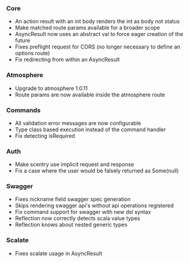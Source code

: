 ### Core
* An action result with an int body renders the int as body not status
* Make matched route params available for a broader scope
* AsyncResult now uses an abstract val to force eager creation of the future
* Fixes preflight request for CORS (no longer necessary to define an options route)
* Fix redirecting from within an AsyncResult

### Atmosphere
* Upgrade to atmosphere 1.0.11
* Route params are now available inside the atmosphere route

### Commands
* All validation error messages are now configurable
* Type class based execution instead of the command handler
* Fix detecting isRequired

### Auth
* Make scentry use implicit request and response
* Fix a case where the user would be falsely returned as Some(null)

### Swagger
* Fixes nickname field swagger spec generation
* Skips rendering swagger api's without api operations registered
* Fix command support for swagger with new dsl syntax
* Reflection now correctly detects scala value types
* Reflection knows about nested generic types

### Scalate
* Fixes scalate usage in AsyncResult

